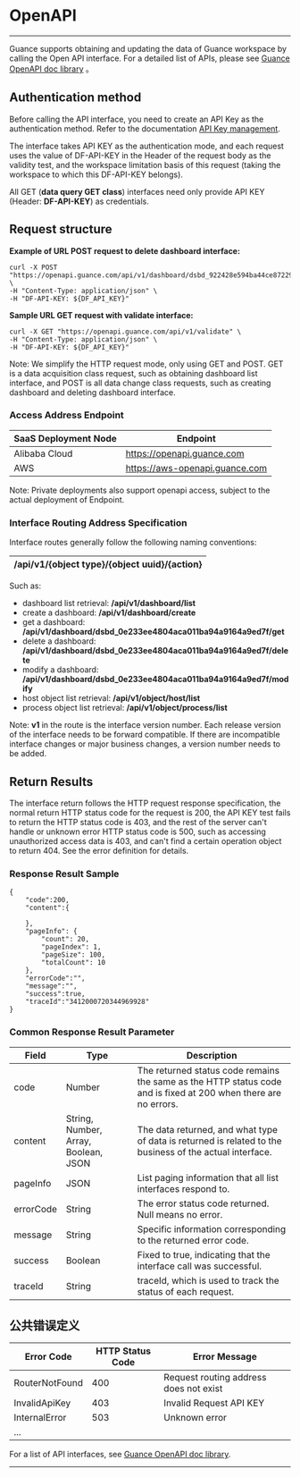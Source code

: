 # OpenAPI
---


Guance supports obtaining and updating the data of Guance workspace by calling the Open API interface. For a detailed list of APIs, please see [Guance OpenAPI doc library](../../open-api/index.md) 。


## Authentication method

Before calling the API interface, you need to create an API Key as the authentication method. Refer to the documentation [API Key management](../../management/api-key/index.md).

The interface takes API KEY as the authentication mode, and each request uses the value of DF-API-KEY in the Header of the request body as the validity test, and the workspace limitation basis of this request (taking the workspace to which this DF-API-KEY belongs).

All GET (**data query GET class**) interfaces need only provide API KEY (Header: **DF-API-KEY**) as credentials.


## Request structure

**Example of URL POST request to delete dashboard interface:**

```
curl -X POST "https://openapi.guance.com/api/v1/dashboard/dsbd_922428e594ba44ce87229b8ca3007a90/delete" \
-H "Content-Type: application/json" \
-H "DF-API-KEY: ${DF_API_KEY}"
```

**Sample URL GET request with validate interface:**

```
curl -X GET "https://openapi.guance.com/api/v1/validate" \
-H "Content-Type: application/json" \
-H "DF-API-KEY: ${DF_API_KEY}"
```

Note: We simplify the HTTP request mode, only using GET and POST. GET is a data acquisition class request, such as obtaining dashboard list interface, and POST is all data change class requests, such as creating dashboard and deleting dashboard interface.

### Access Address Endpoint

| **SaaS Deployment Node** | **Endpoint** |
| --- | --- |
| Alibaba Cloud | https://openapi.guance.com |
| AWS | https://aws-openapi.guance.com |

Note: Private deployments also support openapi access, subject to the actual deployment of Endpoint.

### Interface Routing Address Specification

Interface routes generally follow the following naming conventions:

| /api/v1/{object type}/{object uuid}/{action} |
| --- |

Such as:

- dashboard list retrieval: **/api/v1/dashboard/list**
- create a dashboard: **/api/v1/dashboard/create**
- get a dashboard: **/api/v1/dashboard/dsbd_0e233ee4804aca011ba94a9164a9ed7f/get**
- delete a dashboard: **/api/v1/dashboard/dsbd_0e233ee4804aca011ba94a9164a9ed7f/delete**
- modify a dashboard: **/api/v1/dashboard/dsbd_0e233ee4804aca011ba94a9164a9ed7f/modify**
- host object list retrieval: **/api/v1/object/host/list**
- process object list retrieval: **/api/v1/object/process/list**

Note: **v1** in the route is the interface version number. Each release version of the interface needs to be forward compatible. If there are incompatible interface changes or major business changes, a version number needs to be added.

## Return Results

The interface return follows the HTTP request response specification, the normal return HTTP status code for the request is 200, the API KEY test fails to return the HTTP status code is 403, and the rest of the server can't handle or unknown error HTTP status code is 500, such as accessing unauthorized access data is 403, and can't find a certain operation object to return 404. See the error definition for details.

### Response Result Sample

```
{
    "code":200,
    "content":{
 
    },
    "pageInfo": {
        "count": 20,
        "pageIndex": 1,
        "pageSize": 100,
        "totalCount": 10
    },
    "errorCode":"",
    "message":"",
    "success":true,
    "traceId":"3412000720344969928"
}
```

### Common Response Result Parameter
| **Field** | **Type** | **Description** |
| --- | --- | --- |
| code | Number | The returned status code remains the same as the HTTP status code and is fixed at 200 when there are no errors. |
| content | String, Number, Array, Boolean, JSON | The data returned, and what type of data is returned is related to the business of the actual interface. |
| pageInfo | JSON | List paging information that all list interfaces respond to. |
| errorCode | String | The error status code returned. Null means no error. |
| message | String | Specific information corresponding to the returned error code. |
| success | Boolean | Fixed to true, indicating that the interface call was successful. |
| traceId | String | traceId, which is used to track the status of each request. |


## 公共错误定义
| **Error Code** | **HTTP Status Code** | **Error Message** |
| --- | --- | --- |
| RouterNotFound | 400 | Request routing address does not exist |
| InvalidApiKey | 403 | Invalid Request API KEY |
| InternalError | 503 | Unknown error |
| ... |  |  |

For a list of API interfaces, see [Guance OpenAPI doc library](../../open-api/index.md).


---


